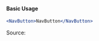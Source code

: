 #### Basic Usage

```jsx
<NavButton>NavButton</NavButton>
```

Source:

```js { "file": "./NavButton.js" }
```
